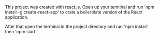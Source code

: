 This project was created with react.js.
Open up your terminal and run 'npm install -g create-react-app' to crate a boilerplate version of the React application.


After that open the terminal in the project directory and run 'npm install' then 'npm start'
